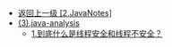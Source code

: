 - [返回上一级 [2.JavaNotes]](2.JavaNotes/)
- [(3).java-analysis](2.JavaNotes/(3).java-analysis/)
  - [1.到底什么是线程安全和线程不安全？](2.JavaNotes/(3).java-analysis/1.到底什么是线程安全和线程不安全？.md)
